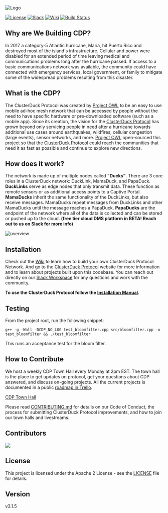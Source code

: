 ![Logo](docs/assets/images/CDP_LOGO_small.png)

[![License](https://img.shields.io/badge/License-Apache2-blue.svg)](https://www.apache.org/licenses/LICENSE-2.0) [![Slack](https://img.shields.io/badge/Join-Slack-blue)](https://www.project-owl.com/slack) [![Wiki](https://img.shields.io/badge/Read-Wiki-blue)](https://github.com/Call-for-Code/ClusterDuck-Protocol/wiki) [![Build Status](https://travis-ci.com/Call-for-Code/ClusterDuck-Protocol.svg?branch=master)](https://app.travis-ci.com/github/Call-for-Code/ClusterDuck-Protocol)

## Why are We Building CDP?
In 2017 a category-5 Atlantic hurricane, Maria, hit Puerto Rico and destroyed most of the island's infrastructure. Cellular and power were disabled for an extended period of time leaving medical and communications problems long after the hurricane passed. If access to a basic communications network was available, the community could have connected with emergency services, local government, or family to mitigate some of the widespread problems resulting from this disaster.

## What is the CDP?
The ClusterDuck Protocol was created by [Project OWL] to be an easy to use mobile ad-hoc mesh network that can be accessed by people without the need to have specific hardware or pre-downloaded software (such as a mobile app). Since its creation, the vision for the [ClusterDuck Protocol] has grown beyond only servicing people in need after a hurricane towards additional use cases around earthquakes, wildfires, cellular congestion (large events), sensor networks, and more. [Project OWL] open-sourced this project so that the [ClusterDuck Protocol] could reach the communities that need it as fast as possible and continue to explore new directions.

## How does it work?
The network is made up of multiple nodes called **"Ducks"**. There are 3 core roles in a ClusterDuck network: DuckLink, MamaDuck, and PapaDuck. **DuckLinks** serve as edge nodes that only transmit data. These function as remote sensors or as additional access points to a Captive Portal. **MamaDucks** inherit the same functionality of the DuckLinks, but also receive messages. MamaDucks repeat messages from DuckLinks and other MamaDucks until the message reaches a PapaDuck. **PapaDucks** are the endpoint of the network where all of the data is collected and can be stored or pushed up to the cloud. **(free tier cloud DMS platform in BETA! Reach out to us on Slack for more info)**

![overview](https://www.project-owl.com/assets/wiki/cdp-explain-gif.gif)

## Installation
Check out the [Wiki](https://github.com/Call-for-Code/ClusterDuck-Protocol/wiki) to learn how to build your own ClusterDuck Protocol Network. And go to the [ClusterDuck Protocol](https://clusterduckprotocol.org/) website for more information and to learn about projects built upon this codebase. You can reach out directly on our [Slack Workspace] for any questions and work with the community. 


**To use the ClusterDuck Protocol follow the [Installation Manual](https://github.com/Call-for-Code/ClusterDuck-Protocol/wiki/getting-started).**


## Testing

From the project root, run the following snippet:

`g++ -g -Wall -DCDP_NO_LOG test_bloomfilter.cpp src/bloomfilter.cpp -o test_bloomfilter && ./test_bloomfilter`

This runs an acceptance test for the bloom filter. 

## How to Contribute

We host a weekly CDP Town Hall every Monday at 2pm EST. The town hall is the place to get updates on protocol, get your questions about CDP answered, and discuss on-going projects. All the current projects is documented in a public [roadmap in Trello](https://trello.com/b/bU0cZuUJ/cdp-roadmap). 

[CDP Town Hall](meet.google.com/unq-duaq-ygj)

Please read [CONTRIBUTING.md](CONTRIBUTING.md) for details on our Code of Conduct, the process for submitting ClusterDuck Protocol improvements, and how to join our town halls and livestreams.

## Contributors
<a href="https://github.com/Call-for-Code/clusterduck-protocol/graphs/contributors">
  <img src="https://contributors-img.web.app/image?repo=Call-for-Code/clusterduck-protocol" />
</a>

## License

This project is licensed under the Apache 2 License - see the [LICENSE](LICENSE) file for details.

## Version

v3.1.5



[Project OWL]: <https://www.project-owl.com/>
[ClusterDuck Protocol]: <https://github.com/Call-for-Code/ClusterDuck-Protocol/wiki>
[Slack Workspace]: <https://www.project-owl.com/slack>

